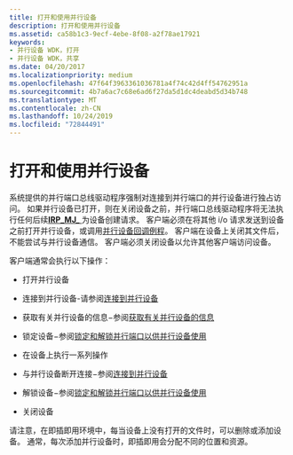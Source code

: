 ```yaml
---
title: 打开和使用并行设备
description: 打开和使用并行设备
ms.assetid: ca58b1c3-9ecf-4ebe-8f08-a2f78ae17921
keywords:
- 并行设备 WDK，打开
- 并行设备 WDK，共享
ms.date: 04/20/2017
ms.localizationpriority: medium
ms.openlocfilehash: 47f64f3963361036781a4f74c42d4ff54762951a
ms.sourcegitcommit: 4b7a6ac7c68e6ad6f27da5d1dc4deabd5d34b748
ms.translationtype: MT
ms.contentlocale: zh-CN
ms.lasthandoff: 10/24/2019
ms.locfileid: "72844491"
---
```

# <a name="opening-and-using-a-parallel-device"></a>打开和使用并行设备





系统提供的并行端口总线驱动程序强制对连接到并行端口的并行设备进行独占访问。 如果并行设备已打开，则在关闭设备之前，并行端口总线驱动程序将无法执行任何后续[**IRP\_MJ\_** ](https://docs.microsoft.com/previous-versions/ff544131(v=vs.85))为设备创建请求。 客户端必须在将其他 i/o 请求发送到设备之前打开并行设备，或调用[并行设备回调例程](https://docs.microsoft.com/windows-hardware/drivers/ddi/index)。 客户端在设备上关闭其文件后，不能尝试与并行设备通信。 客户端必须关闭设备以允许其他客户端访问设备。

客户端通常会执行以下操作：

-   打开并行设备

-   连接到并行设备-请参阅[连接到并行设备](connecting-to-a-parallel-device.md)

-   获取有关并行设备的信息−参阅[获取有关并行设备的信息](obtaining-information-about-a-parallel-device.md)

-   锁定设备−参阅[锁定和解锁并行端口以供并行设备使用](locking-and-unlocking-a-parallel-port-for-use-by-a-parallel-device.md)

-   在设备上执行一系列操作

-   与并行设备断开连接−参阅[连接到并行设备](connecting-to-a-parallel-device.md)

-   解锁设备−参阅[锁定和解锁并行端口以供并行设备使用](locking-and-unlocking-a-parallel-port-for-use-by-a-parallel-device.md)

-   关闭设备

请注意，在即插即用环境中，每当设备上没有打开的文件时，可以删除或添加设备。 通常，每次添加并行设备时，即插即用会分配不同的位置和资源。

 

 




